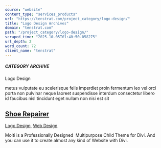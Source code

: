 ```yaml
---
source: "website"
content_type: "services_products"
url: "https://tenstrat.com/project_category/logo-design/"
title: "Logo Design Archives"
domain: "tenstrat.com"
path: "/project_category/logo-design/"
scraped_time: "2025-10-05T01:40:50.058275"
url_depth: 2
word_count: 72
client_name: "tenstrat"
---
```


##### CATEGORY ARCHIVE

Logo Design

metus vulputate eu scelerisque felis imperdiet proin fermentum leo vel orci porta non pulvinar neque laoreet suspendisse interdum consectetur libero id faucibus nisl tincidunt eget nullam non nisi est sit

## [Shoe Repairer](https://tenstrat.com/project/shoe-repairer/ "Shoe Repairer")

[Logo Design](https://tenstrat.com/project_category/logo-design/ "Logo Design"), [Web Design](https://tenstrat.com/project_category/web-design/ "Web Design")

Molti is a Professionally Designed  Multipurpose Child Theme for Divi. And you can use it to create almost any kind of Website with Divi.